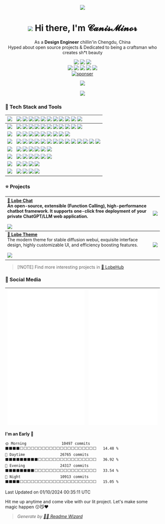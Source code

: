 <div align="center">

![](https://github-production-user-asset-6210df.s3.amazonaws.com/17870709/268487157-a1c73ca6-8427-42da-9bda-4b18e04f02d4.png)

<h1 align="center"><img src="https://media.giphy.com/media/VgCDAzcKvsR6OM0uWg/giphy.gif" width="50px" style="max-width: 100%;"> Hi there, I'm 𝓒𝓪𝓷𝓲𝓼𝓜𝓲𝓷𝓸𝓻</h1>

As a **Design Engineer** chillin'in Chengdu, China<br/>Hyped about open source projects & Dedicated to being a craftsman who creates sh\*t beauty

![][social-design-engineer]
![][social-follow]
[![][social-bilibili]](https://space.bilibili.com/410372)<br/>
![][social-qq-shield]
![][social-wechat-shield]
![][social-discord-shield]
[![][social-steam-shield]][social-steam-link]
[![][social-x-shield]][social-x-link]<br/>
[![sponser](https://img.shields.io/badge/-Buy%20Me%20a%20Coffee-f04f88?logo=kofi&logoColor=white&style=flat-square)](https://ko-fi.com/canisminor1990 "Sponsor me on Ko-Fi")<br/>

[![][github-treding-shield]][github-trending-url]

![][split]

</div>

### 💫 Tech Stack and Tools

| ![][h-design]   | ![][design-adobe] ![][design-sketch] ![][design-figma] ![][design-framer] ![][design-blender] ![][design-cinema4d] ![][design-stable-diffusion] ![][design-spline] ![][design-rive] ![][design-sai] ![][design-live2d]                                             |
| :-------------- | :----------------------------------------------------------------------------------------------------------------------------------------------------------------------------------------------------------------------------------------------------------------- |
| ![][h-frontend] | ![][frontend-react] ![][frontend-nextjs] ![][frontend-zustand] ![][frontend-react-spring] ![][frontend-antd] ![][frontend-styled] ![][frontend-umi] ![][frontend-dumi] ![][frontend-electron] ![][frontend-three] ![][frontend-react-three]                        |
| ![][h-backend]  | ![][backend-node] ![][backend-graphql] ![][backend-sqlite] ![][backend-mongodb] ![][backend-postgresql] ![][backend-nginx] ![][backend-egg] ![][backend-keystone] ![][backend-prisma]                                                                              |
| ![][h-devops]   | ![][ops-bun] ![][ops-docker] ![][ops-github-action] ![][ops-semantic-release] ![][ops-gitmoji] ![][ops-lobe-commit] ![][ops-lobe-i18n] ![][ops-vercel] ![][ops-prettier] ![][ops-eslint] ![][ops-stylelint] ![][ops-commitlint] ![][ops-changelog] ![][ops-remark] |
| ![][h-ide]      | ![][ide-webstorm] ![][ide-datagrap] ![][ide-vscode] ![][ide-sublime] ![][ide-codespace] ![][ide-sandbox]                                                                                                                                                           |
| ![][h-os]       | ![][os-mac] ![][os-win] ![][os-ubuntu] ![][os-centos] ![][os-debian] ![][os-openwrt]                                                                                                                                                                               |
| ![][h-shell]    | ![][shell-iterm] ![][shell-terminal] ![][shell-fish] ![][shell-oh-my-posh]                                                                                                                                                                                         |
| ![][h-other]    | ![][other-sketch-plugin] ![][other-chatgpt] ![][other-langchain] ![][other-notion]                                                                                                                                                                                 |

### ⭐️ Projects

| [**🤖 Lobe Chat**][lobe-chat-github]<br/>An open-source, extensible (Function Calling), high-performance chatbot framework. It supports one-click free deployment of your private ChatGPT/LLM web application.<br/><br/>![][lobe-chat-shield] | [![][lobe-chat-cover]][lobe-chat-github]   |
| :-------------------------------------------------------------------------------------------------------------------------------------------------------------------------------------------------------------------------------------------- | :----------------------------------------- |
| [**🤯 Lobe Theme**][lobe-theme-github]<br/>The modern theme for stable diffusion webui, exquisite interface design, highly customizable UI, and efficiency boosting features.<br/><br/>![][lobe-theme-shield]                                 | [![][lobe-theme-cover]][lobe-theme-github] |

> \[!NOTE]
> Find more interesting projects in [🤯 LobeHub](https://github.com/lobehub)

### 👀 Social Media

| ![](https://raw.githubusercontent.com/canisminor1990/canisminor1990/main/assets/left.svg) | ![](https://raw.githubusercontent.com/canisminor1990/canisminor1990/main/assets/right.svg) |
| ----------------------------------------------------------------------------------------- | ------------------------------------------------------------------------------------------ |

<!--START_SECTION:waka-->
**I'm an Early 🐤** 

```text
🌞 Morning                10497 commits       ⬛⬛⬛⬛⬜⬜⬜⬜⬜⬜⬜⬜⬜⬜⬜⬜⬜⬜⬜⬜⬜⬜⬜⬜⬜   14.48 % 
🌆 Daytime                26765 commits       ⬛⬛⬛⬛⬛⬛⬛⬛⬛⬜⬜⬜⬜⬜⬜⬜⬜⬜⬜⬜⬜⬜⬜⬜⬜   36.92 % 
🌃 Evening                24317 commits       ⬛⬛⬛⬛⬛⬛⬛⬛⬜⬜⬜⬜⬜⬜⬜⬜⬜⬜⬜⬜⬜⬜⬜⬜⬜   33.54 % 
🌙 Night                  10913 commits       ⬛⬛⬛⬛⬜⬜⬜⬜⬜⬜⬜⬜⬜⬜⬜⬜⬜⬜⬜⬜⬜⬜⬜⬜⬜   15.05 % 
```



 Last Updated on 01/10/2024 00:35:11 UTC
<!--END_SECTION:waka-->

Hit me up anytime and come vibe with our lit project. Let's make some magic happen 😗😼❤️

> _Generate by [🧙‍♂️ Readme Wizard](https://github.com/lobehub/lobe-readme-wizard "Generate lobe style product README by MAGIC")_

<!-- SHIELD GROUP -->

[backend-egg]: https://img.shields.io/badge/-Egg-000?style=flat-square&logoColor=white
[backend-graphql]: https://img.shields.io/badge/-GraphQL-000?style=flat-square&logoColor=white&logo=graphql
[backend-keystone]: https://img.shields.io/badge/-Keystone-000?style=flat-square&logoColor=white&logo=keystone
[backend-mongodb]: https://img.shields.io/badge/-MongoDB-000?style=flat-square&logoColor=white&logo=mongodb
[backend-nginx]: https://img.shields.io/badge/-Nginx-000?style=flat-square&logoColor=white&logo=nginx
[backend-node]: https://img.shields.io/badge/-Node.js-000?style=flat-square&logoColor=white&logo=node.js
[backend-postgresql]: https://img.shields.io/badge/-PostgreSQL-000?style=flat-square&logoColor=white&logo=postgresql
[backend-prisma]: https://img.shields.io/badge/-Prisma-000?style=flat-square&logoColor=white&logo=prisma
[backend-sqlite]: https://img.shields.io/badge/-SQLite-000?style=flat-square&logoColor=white&logo=sqlite
[design-adobe]: https://img.shields.io/badge/-Adobe-000?style=flat-square&logoColor=white&logo=adobe
[design-blender]: https://img.shields.io/badge/-Blender-000?style=flat-square&logoColor=white&logo=blender
[design-cinema4d]: https://img.shields.io/badge/-Cinema4D-000?style=flat-square&logoColor=white&logo=cinema4d
[design-figma]: https://img.shields.io/badge/-Figma-000?style=flat-square&logoColor=white&logo=figma
[design-framer]: https://img.shields.io/badge/-Framer-000?style=flat-square&logoColor=white&logo=framer
[design-live2d]: https://img.shields.io/badge/-Live2D-000?style=flat-square
[design-rive]: https://img.shields.io/badge/-Rive-000?style=flat-square
[design-sai]: https://img.shields.io/badge/-SAI-000?style=flat-square
[design-sketch]: https://img.shields.io/badge/-Sketch-000?style=flat-square&logoColor=white&logo=sketch
[design-spline]: https://img.shields.io/badge/-Spline-000?style=flat-square&logo=planetscale
[design-stable-diffusion]: https://img.shields.io/badge/-🤗_Stable_Diffusion-000?style=flat-square&logoColor=white
[frontend-antd]: https://img.shields.io/badge/-Ant_Design-000?style=flat-square&logoColor=white&logo=ant-design
[frontend-dumi]: https://img.shields.io/badge/-🧩_DUMI-000?style=flat-square
[frontend-electron]: https://img.shields.io/badge/-Electron-000?style=flat-square&logoColor=white&logo=electron
[frontend-nextjs]: https://img.shields.io/badge/-Next.js-black?logo=nextdotjs&style=flat-square
[frontend-react]: https://img.shields.io/badge/-React-000?style=flat-square&logoColor=white&logo=react
[frontend-react-spring]: https://img.shields.io/badge/-✌️_React_Spring-000?style=flat-square
[frontend-react-three]: https://img.shields.io/badge/-🇨🇭_React_Three-000?style=flat-square
[frontend-styled]: https://img.shields.io/badge/-Styled_Components-000?style=flat-square&logo=styled-components&logoColor=white
[frontend-three]: https://img.shields.io/badge/-Three.js-000?style=flat-square&logoColor=white&logo=threedotjs
[frontend-umi]: https://img.shields.io/badge/-UMI-000?style=flat-square&logo=umami
[frontend-zustand]: https://img.shields.io/badge/-🐻_Zustand-000?style=flat-square
[github-treding-shield]: https://trendshift.io/api/badge/developers/530
[github-trending-url]: https://trendshift.io/developers/530
[h-backend]: https://img.shields.io/badge/-BACKEND-000?style=flat-square
[h-design]: https://img.shields.io/badge/-DESIGN-000?style=flat-square
[h-devops]: https://img.shields.io/badge/-DEVOPS-000?style=flat-square
[h-frontend]: https://img.shields.io/badge/-FRONTEND-000?style=flat-square
[h-ide]: https://img.shields.io/badge/-IDE-000?style=flat-square
[h-os]: https://img.shields.io/badge/-OS-000?style=flat-square
[h-other]: https://img.shields.io/badge/-OTHER-000?style=flat-square
[h-shell]: https://img.shields.io/badge/-SHELL-000?style=flat-square
[ide-codespace]: https://img.shields.io/badge/-Codespace-000?style=flat-square&logoColor=white&logo=github
[ide-datagrap]: https://img.shields.io/badge/-DataGrap-000?style=flat-square&logoColor=white&logo=datagrip
[ide-sandbox]: https://img.shields.io/badge/-Code_Sand_Box-000?style=flat-square&logoColor=white&logo=codesandbox
[ide-sublime]: https://img.shields.io/badge/-Sublime-000?style=flat-square&logoColor=white&logo=sublimetext
[ide-vscode]: https://img.shields.io/badge/-VS_Code-000?style=flat-square&logoColor=white&logo=visualstudiocode
[ide-webstorm]: https://img.shields.io/badge/-Webstorm-000?style=flat-square&logoColor=white&logo=webstorm
[lobe-chat-cover]: https://gw.alipayobjects.com/zos/kitchen/sLO%24gbrQtp/lobe-chat.webp
[lobe-chat-github]: https://github.com/lobehub/lobe-chat
[lobe-chat-shield]: https://img.shields.io/github/stars/lobehub/lobe-chat?color=ffcb47&labelColor=black&style=flat-square&logo=github
[lobe-theme-cover]: https://gw.alipayobjects.com/zos/kitchen/8Ab%24hLJ5ur/cover.webp
[lobe-theme-github]: https://github.com/lobehub/sd-webui-lobe-theme
[lobe-theme-shield]: https://img.shields.io/github/stars/lobehub/sd-webui-lobe-theme?color=ffcb47&labelColor=black&style=flat-square&logo=github
[ops-bun]: https://img.shields.io/badge/-Bun-000?style=flat-square&logoColor=white&logo=bun
[ops-changelog]: https://img.shields.io/badge/-Conventional_Changelog-000?style=flat-square&logoColor=white&logo=conventionalcommits
[ops-commitlint]: https://img.shields.io/badge/-Commitlint-000?style=flat-square&logoColor=white&logo=commitlint
[ops-docker]: https://img.shields.io/badge/-Docker-000?style=flat-square&logoColor=white&logo=docker
[ops-eslint]: https://img.shields.io/badge/-ESlint-000?style=flat-square&logoColor=white&logo=eslint
[ops-github-action]: https://img.shields.io/badge/-GitHub_Actions-000?style=flat-square&logoColor=white&logo=github
[ops-gitmoji]: https://img.shields.io/badge/-😉_Gitmoji_Commit_Workflow-000?style=flat-square
[ops-lobe-commit]: https://img.shields.io/badge/-🤯_Lobe_Commit-000?style=flat-square
[ops-lobe-i18n]: https://img.shields.io/badge/-🤯_Lobe_I18n-000?style=flat-square
[ops-prettier]: https://img.shields.io/badge/-Prettier-000?style=flat-square&logoColor=white&logo=prettier
[ops-remark]: https://img.shields.io/badge/-Remark-000?style=flat-square&logoColor=white&logo=remark
[ops-semantic-release]: https://img.shields.io/badge/-Semantic_Release-000?style=flat-square&logoColor=white&logo=semanticrelease
[ops-stylelint]: https://img.shields.io/badge/-Stylelint-000?style=flat-square&logoColor=white&logo=stylelint
[ops-vercel]: https://img.shields.io/badge/-Vercel-000?style=flat-square&logoColor=white&logo=vercel
[os-centos]: https://img.shields.io/badge/-CentOS-000?style=flat-square&logoColor=white&logo=centos
[os-debian]: https://img.shields.io/badge/-Debian-000?style=flat-square&logoColor=white&logo=debian
[os-mac]: https://img.shields.io/badge/-MacOS-000?style=flat-square&logoColor=white&logo=apple
[os-openwrt]: https://img.shields.io/badge/-OpenWRT-000?style=flat-square&logoColor=white&logo=openwrt
[os-ubuntu]: https://img.shields.io/badge/-Ubuntu-000?style=flat-square&logoColor=white&logo=ubuntu
[os-win]: https://img.shields.io/badge/-Win11-000?style=flat-square&logoColor=white&logo=windows11
[other-chatgpt]: https://img.shields.io/badge/-ChatGPT-000?style=flat-square&logoColor=white&logo=openai
[other-langchain]: https://img.shields.io/badge/-🦜_LangChain-000?style=flat-square
[other-notion]: https://img.shields.io/badge/-Notion-000?style=flat-square&logoColor=white&logo=notion
[other-sketch-plugin]: https://img.shields.io/badge/-Sketch_Plugin_Dev-000?style=flat-square&logoColor=white&logo=sketch
[shell-fish]: https://img.shields.io/badge/-🐟_Fish_Shell-000?style=flat-square&logoColor=white
[shell-iterm]: https://img.shields.io/badge/-iTerm-000?style=flat-square&logoColor=white&logo=iterm2
[shell-oh-my-posh]: https://img.shields.io/badge/-Oh_My_Posh-000?style=flat-square&logoColor=white
[shell-terminal]: https://img.shields.io/badge/-Windows_Terminal-000?style=flat-square&logoColor=white&logo=windowsterminal
[social-bilibili]: https://bilistats.lonelyion.com/followers?uid=410372&logo_color=white&label_color=black&color=ff80eb&label=followers
[social-design-engineer]: https://img.shields.io/badge/%F0%9F%8E%A8%26%E2%9A%92%EF%B8%8F-Design%20Engineer-white?labelColor=black&style=flat-square
[social-discord-shield]: https://img.shields.io/badge/-canisminor1990-black?labelColor=black&logo=discord&logoColor=white&style=flat-square
[social-follow]: https://img.shields.io/github/followers/canisminor1990?style=flat-square&logo=github&labelColor=black&color=ffcb47
[social-qq-shield]: https://img.shields.io/badge/-40073838-black?labelColor=black&logo=tencentqq&logoColor=white&style=flat-square
[social-steam-link]: https://steamcommunity.com/id/canisminor
[social-steam-shield]: https://img.shields.io/badge/-canisminor-black?labelColor=black&logo=steam&logoColor=white&style=flat-square
[social-wechat-shield]: https://img.shields.io/badge/-canisminor-black?labelColor=black&logo=wechat&logoColor=white&style=flat-square
[social-x-link]: https://x.com/canisminor1990
[social-x-shield]: https://img.shields.io/badge/-canisminor1990-black?labelColor=black&logo=x&logoColor=white&style=flat-square
[split]: https://raw.githubusercontent.com/andreasbm/readme/master/assets/lines/rainbow.png
